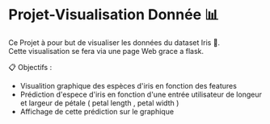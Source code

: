 # Projet-Visualisation Donnée :bar_chart:

Ce Projet à pour but de visualiser les données du dataset Iris :hibiscus:. </br>
Cette visualisation se fera via une page Web grace a flask.

:clipboard: Objectifs : 

- Visualition graphique des espèces d'iris en fonction des features 
- Prédiction d'espece d'iris en fonction d'une entrée utilisateur de longeur et largeur de pétale ( petal length , petal width )
- Affichage de cette prédiction sur le graphique

